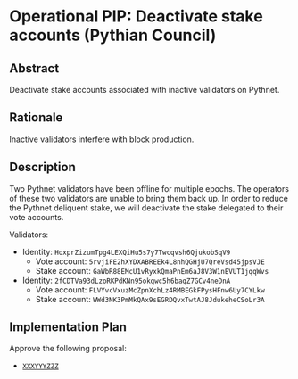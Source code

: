 # Operational PIP: Deactivate stake accounts (Pythian Council)

## Abstract

Deactivate stake accounts associated with inactive validators on Pythnet.

## Rationale

Inactive validators interfere with block production.

## Description

Two Pythnet validators have been offline for multiple epochs. The operators of these two validators are unable to bring them back up. In order to reduce the Pythnet deliquent stake, we will deactivate the stake delegated to their vote accounts.

Validators:
- Identity: `HoxprZizumTpg4LEXQiHu5s7y7Twcqvsh6QjukobSqV9`
  - Vote account: `5rvjiFE2hXYDXABREEk4L8nhQGHjU7QreVsd45jpsVJE`
  - Stake account: `GaWbR88EMcU1vRyxkQmaPnEm6aJ8V3W1nEVUT1jqqWvs`
- Identity: `2fCDTVa93dLzoRKPdKNn95okqwc5h6baqZ7GCv4neDnA`
  - Vote account: `FLVYvcVxuzMcZpnXchLz4RMBEGkFPysHFnw6Uy7CYLkw`
  - Stake account: `WWd3NK3PmMkQAx9sEGRDQvxTwtAJ8JdukeheCSoLr3A`

## Implementation Plan

Approve the following proposal:

- [`XXXYYYZZZ`](https://proposals.pyth.network/?tab=proposals&proposal=XXXYYYZZZ)
